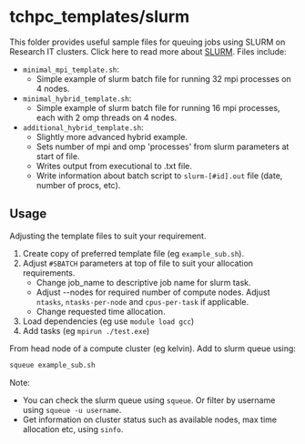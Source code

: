 # tchpc_templates/slurm

This folder provides useful sample files for queuing jobs using SLURM on Research IT clusters. Click here to read more about [SLURM](https://slurm.schedmd.com/documentation.html). Files include:
 - `minimal_mpi_template.sh`:  
	* Simple example of slurm batch file for running 32 mpi processes on 4 nodes.
 - `minimal_hybrid_template.sh`:  
	* Simple example of slurm batch file for running 16 mpi processes, each with 2 omp threads on 4 nodes.
 - `additional_hybrid_template.sh`:  
	* Slightly more advanced hybrid example.  
	* Sets number of mpi and omp 'processes' from slurm parameters at start of file.  
	* Writes output from executional to .txt file.  
	* Write information about batch script to `slurm-[#id].out` file (date, number of procs, etc).


## Usage
Adjusting the template files to suit your requirement.
1. Create copy of preferred template file (eg `example_sub.sh`).
2. Adjust `#SBATCH` parameters at top of file to suit your allocation requirements.
	- Change job_name to descriptive job name for slurm task.
	- Adjust --nodes for required number of compute nodes. Adjust `ntasks`, `ntasks-per-node` and `cpus-per-task` if applicable.
	- Change requested time allocation.
3. Load dependencies (eg use `module load gcc`)
4. Add tasks (eg `mpirun ./test.exe`)

From head node of a compute cluster (eg kelvin). Add to slurm queue using: 
```bash
squeue example_sub.sh
``` 

Note: 
- You can check the slurm queue using `squeue`. Or filter by username using `squeue -u username`. 
- Get information on cluster status such as available nodes, max time allocation etc, using `sinfo`.
